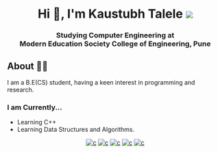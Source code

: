 <h1 align="center">Hi 👋, I'm Kaustubh Talele <img src="https://img.icons8.com/external-soft-fill-juicy-fish/60/000000/external-male-coding-and-development-soft-fill-soft-fill-juicy-fish.png"/></h1>

<h3 align="center">Studying Computer Engineering at<br>Modern Education Society College of Engineering, Pune</h3>

## About 👨‍💻
<p>I am a B.E(CS) student, having a keen interest in programming and research.</p>


### I am Currently...<br>

- Learning C++
- Learning Data Structures and Algorithms.

<p align="center"><a href="mailto:kaustubh1250@gmail.com" target="_blank" rel="noreferrer"> <img src="https://img.shields.io/badge/Gmail-D14836?style=for-the-badge&logo=Gmail&logoColor=white" alt="c"/></a>
<a href="https://www.linkedin.com/in/kaustubh-talele-6b4585202/" target="_blank" rel="noreferrer"> <img src="https://img.shields.io/badge/Linked_In-0077B5?style=for-the-badge&logo=LinkedIn&logoColor=white" alt="c"/></a>
<a href="https://www.hackerrank.com/kaustubh1250" target="_blank" rel="noreferrer"> <img src="https://img.shields.io/badge/-Hackerrank-2EC866?style=for-the-badge&logo=HackerRank&logoColor=white" alt="c"/></a>
<a href="https://leetcode.com/Phoenix_02/" target="_blank" rel="noreferrer"> <img src="https://img.shields.io/badge/LeetCode-000000?style=for-the-badge&logo=LeetCode&logoColor=#d16c06" alt="c"/></a>
<a href="https://www.codechef.com/users/kaustubh101" target="_blank" rel="noreferrer"> <img src=https://s3.amazonaws.com/codechef_shared/misc/fb-image-icon.png?style=for-the-badge&logo=LeetCode&logoColor=#d16c06" alt="c"/></a>

  
